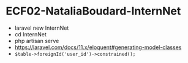 # ECF02-NataliaBoudard-InternNet

- laravel new InternNet
- cd InternNet
- php artisan serve
- https://laravel.com/docs/11.x/eloquent#generating-model-classes
- ``$table->foreignId('user_id')->constrained();``